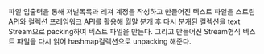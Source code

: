 파일 입출력을 통해 저널목록과 레져 계정을 작성하고 만들어진 텍스트 파일을 스트림 API와 컬렉션 프레임워크 API를 활용해
월말 분개 후 다시 분개된 컬렉션을 text Stream으로 packing하여 텍스트 파일을 만든다.
그리고 만들어진 Stream형식 텍스트 파일을 다시 읽어 hashmap컬렉션으로 unpacking 해준다.
